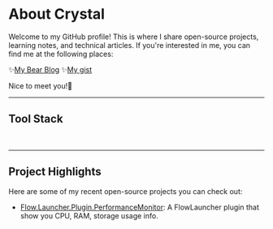 # About Crystal
Welcome to my GitHub profile! This is where I share open-source projects, learning notes, and technical articles. If you're interested in me, you can find me at the following places:

✨[My Bear Blog](https://x200706.bearblog.dev/) ✨[My gist](https://gist.github.com/x200706)

Nice to meet you!🩵

***
## Tool Stack

<img src="https://img.shields.io/badge/Laravel-FF2D20?style=for-the-badge&amp;logo=laravel&amp;logoColor=white" alt=""> <img src="https://img.shields.io/badge/Udemy-EC5252?style=for-the-badge&amp;logo=Udemy&amp;logoColor=white" alt=""> <img src="https://img.shields.io/badge/Ubuntu-E95420?style=for-the-badge&amp;logo=ubuntu&amp;logoColor=white" alt=""> <img src="https://img.shields.io/badge/Postman-FF6C37?style=for-the-badge&amp;logo=Postman&amp;logoColor=white" alt=""> <img src="https://img.shields.io/badge/Python-FFD43B?style=for-the-badge&amp;logo=python&amp;logoColor=blue" alt=""> <img src="https://img.shields.io/badge/Nginx-009639?style=for-the-badge&amp;logo=nginx&amp;logoColor=white" alt=""> <img src="https://img.shields.io/badge/Spring-6DB33F?style=for-the-badge&amp;logo=spring&amp;logoColor=white" alt=""> <img src="https://img.shields.io/badge/NeoVim-%2357A143.svg?&amp;style=for-the-badge&amp;logo=neovim&amp;logoColor=white" alt=""> <img src="https://img.shields.io/badge/Visual_Studio_Code-0078D4?style=for-the-badge&amp;logo=visual%20studio%20code&amp;logoColor=white" alt=""> <img src="https://img.shields.io/badge/PostgreSQL-316192?style=for-the-badge&amp;logo=postgresql&amp;logoColor=white" alt=""> <img src="https://img.shields.io/badge/Django-092E20?style=for-the-badge&amp;logo=django&amp;logoColor=green" alt=""> <img src="https://img.shields.io/badge/prettier-1A2C34?style=for-the-badge&amp;logo=prettier&amp;logoColor=F7BA3E" alt=""> <img src="https://img.shields.io/badge/Supabase-181818?style=for-the-badge&amp;logo=supabase&amp;logoColor=white" alt=""> <img src="https://img.shields.io/badge/Markdown-000000?style=for-the-badge&amp;logo=markdown&amp;logoColor=white" alt=""> <img src="https://img.shields.io/badge/IntelliJ_IDEA-000000.svg?style=for-the-badge&amp;logo=intellij-idea&amp;logoColor=white" alt=""> <img src="https://img.shields.io/badge/GitHub-100000?style=for-the-badge&amp;logo=github&amp;logoColor=white" alt=""> <img src="https://img.shields.io/badge/replit-667881?style=for-the-badge&amp;logo=replit&amp;logoColor=white" alt=""> <img src="https://img.shields.io/badge/sublime_text-%23575757.svg?&amp;style=for-the-badge&amp;logo=sublime-text&amp;logoColor=important" alt=""> 

***
## Project Highlights

Here are some of my recent open-source projects you can check out:

- [Flow.Launcher.Plugin.PerformanceMonitor](https://github.com/x200706/Flow.Launcher.Plugin.PerformanceMonitor): A FlowLauncher plugin that show you CPU, RAM, storage usage info.
